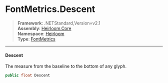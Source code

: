 # FontMetrics.Descent

> **Framework**: .NETStandard,Version=v2.1  
> **Assembly**: [Heirloom.Core][0]  
> **Namespace**: [Heirloom][0]  
> **Type**: [FontMetrics][1]

--------------------------------------------------------------------------------

#### Descent

The measure from the baseline to the bottom of any glyph.

```cs
public float Descent
```

[0]: ../Heirloom.Core.md
[1]: Heirloom.FontMetrics.md

